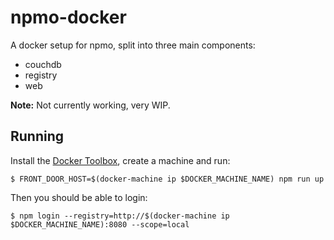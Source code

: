 # npmo-docker

A docker setup for npmo, split into three main components:

- couchdb
- registry
- web

**Note:** Not currently working, very WIP.

## Running

Install the [Docker Toolbox][docker-toolbox], create a machine and run:

```
$ FRONT_DOOR_HOST=$(docker-machine ip $DOCKER_MACHINE_NAME) npm run up
```

Then you should be able to login:

```
$ npm login --registry=http://$(docker-machine ip $DOCKER_MACHINE_NAME):8080 --scope=local
```

[docker-toolbox]: https://www.docker.com/docker-toolbox
